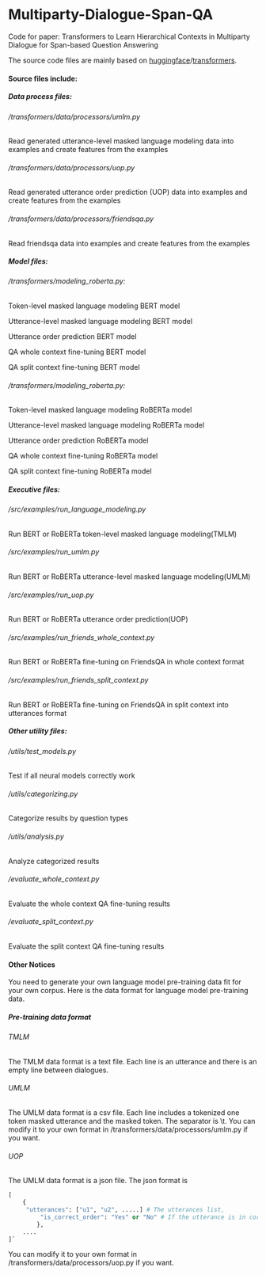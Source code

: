 # Multiparty-Dialogue-Span-QA

Code for paper: Transformers to Learn Hierarchical Contexts in Multiparty Dialogue for Span-based Question Answering

The source code files are mainly based on [huggingface](https://github.com/huggingface)/[transformers](https://github.com/huggingface/transformers).

#### Source files include:

##### Data process files:

###### /transformers/data/processors/umlm.py 

  Read generated utterance-level masked language modeling data into examples and create features from the examples

###### /transformers/data/processors/uop.py 

  Read generated utterance order prediction (UOP) data into examples and create features from the examples
###### /transformers/data/processors/friendsqa.py 

  Read friendsqa data into examples and create features from the examples

##### Model files:

###### /transformers/modeling_roberta.py:

  Token-level masked language modeling BERT model 

  Utterance-level masked language modeling BERT model 

  Utterance order prediction BERT model 

  QA whole context fine-tuning BERT model  

  QA split context fine-tuning BERT model

###### /transformers/modeling_roberta.py:

  Token-level masked language modeling RoBERTa model 

  Utterance-level masked language modeling RoBERTa model 

  Utterance order prediction RoBERTa model 

  QA whole context fine-tuning RoBERTa model  

  QA split context fine-tuning RoBERTa model 

##### Executive files:

###### /src/examples/run_language_modeling.py

  Run BERT or RoBERTa token-level masked language modeling(TMLM)
###### /src/examples/run_umlm.py

  Run BERT or RoBERTa utterance-level masked language modeling(UMLM)
###### /src/examples/run_uop.py 

  Run BERT or RoBERTa utterance order prediction(UOP)
###### /src/examples/run_friends_whole_context.py 

  Run BERT or RoBERTa fine-tuning on FriendsQA in whole context format
###### /src/examples/run_friends_split_context.py 

  Run BERT or RoBERTa fine-tuning on FriendsQA in split context into utterances format

##### Other utility files:

###### /utils/test_models.py

  Test if all neural models correctly work
###### /utils/categorizing.py

  Categorize results by question types
###### /utils/analysis.py

  Analyze categorized results
###### /evaluate_whole_context.py

  Evaluate the whole context QA fine-tuning results 
###### /evaluate_split_context.py

  Evaluate the split context QA fine-tuning results

#### Other Notices

You need to generate your own language model pre-training data fit for your own corpus.
Here is the data format for language model pre-training data.

##### Pre-training data format

###### TMLM 

  The TMLM data format is a text file.
  Each line is an utterance and there is an empty line between dialogues.

###### UMLM

  The UMLM data format is a csv file.
  Each line includes a tokenized one token masked utterance and the masked token. The separator is \t.
  You can modify it to your own format in /transformers/data/processors/umlm.py if you want.

###### UOP

  The UMLM data format is a json file.
  The json format is 

```python
[
    {
     "utterances": ["u1", "u2", .....] # The utterances list, 		
		 "is_correct_order": "Yes" or "No" # If the utterance is in correct order or not
		},
    ....
]`
```

  You can modify it to your own format in /transformers/data/processors/uop.py if you want.


